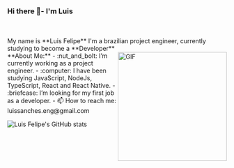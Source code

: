 ### Hi there 👋- I'm Luis
<br />
<br />
My name is **Luis Felipe** I'm a brazilian project engineer, currently studying to become a **Developer**
<br />
**About Me:**

 <img align="right" alt="GIF" width="250px" src="https://i.pinimg.com/originals/89/22/8f/89228f17df8a29b3473ce3caf687e264.gif" />
- :nut_and_bolt: I’m currently working as a project engineer.
- :computer: I have been studying JavaScript, NodeJs, TypeScript, React and React Native.
- :briefcase: I’m looking for my first job as a developer.
- 📫 How to reach me: luissanches.eng@gmail.com

 
![Luis Felipe's GitHub stats](https://github-readme-stats.vercel.app/api?username=LuisFSanches&show_icons=true&theme=vue)

<!--
**LuisFSanches/LuisFSanches** is a ✨ _special_ ✨ repository because its `README.md` (this file) appears on your GitHub profile.

Here are some ideas to get you started:


-->

